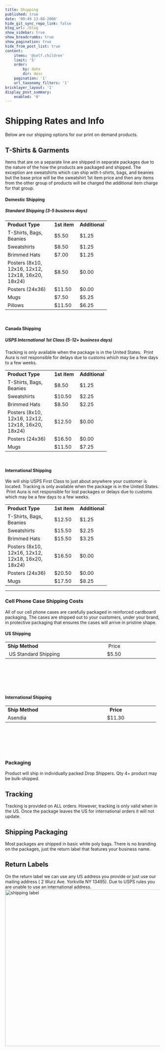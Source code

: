 ```yaml
---
title: Shipping
published: true
date: '09:49 13-08-2000'
hide_git_sync_repo_link: false
blog_url: /blog
show_sidebar: true
show_breadcrumbs: true
show_pagination: true
hide_from_post_list: true
content:
    items: '@self.children'
    limit: '5'
    order:
        by: date
        dir: desc
    pagination: '1'
    url_taxonomy_filters: '1'
bricklayer_layout: '1'
display_post_summary:
    enabled: '0'
---
```


<h1>Shipping Rates and Info</h1>
Below are our shipping options for our print on demand products.
<h2>T-Shirts &amp; Garments</h2>
Items that are on a separate line are shipped in separate packages due to the nature of the how the products are packaged and shipped. The exception are sweatshirts which can ship with t-shirts, bags, and beanies but the base price will be the sweatshirt 1st item price and then any items from the other group of products will be charged the additional item charge for that group.
<h4></h4>
<h4>Domestic Shipping</h4>
<h5>Standard Shipping (3-5 business days)</h5>
<table border="0" width="691" cellpadding="10">
<tbody>
<tr>
<td><strong>Product Type</strong></td>
<td><strong>1st item</strong></td>
<td><strong>Additional</strong></td>
</tr>
<tr>
<td width="136">T-Shirts, Bags, Beanies</td>
<td width="67">$5.50</td>
<td width="61">$1.25</td>
</tr>
<tr>
<td>Sweatshirts</td>
<td>$8.50</td>
<td>$1.25</td>
</tr>
<tr>
<td>Brimmed Hats</td>
<td>$7.00</td>
<td>$1.25</td>
</tr>
<tr>
<td>Posters (8x10, 12x16, 12x12, 12x18, 16x20, 18x24)</td>
<td>$8.50</td>
<td>$0.00</td>
</tr>
<tr>
<td>Posters (24x36)</td>
<td>$11.50</td>
<td>$0.00</td>
</tr>
<tr>
<td>Mugs</td>
<td>$7.50</td>
<td>$5.25</td>
</tr>
<tr>
<td>Pillows</td>
<td>$11.50</td>
<td>$6.25</td>
</tr>
</tbody>
</table>
&nbsp;
<h4>Canada Shipping</h4>
<h5>USPS International 1st Class (5-12+ business days)</h5>
Tracking is only available when the package is in the United States.  Print Aura is not responsible for delays due to customs which may be a few days to a few weeks.
<table border="0" width="691" cellpadding="10">
<tbody>
<tr>
<td><strong>Product Type</strong></td>
<td><strong>1st item</strong></td>
<td><strong>Additional</strong></td>
</tr>
<tr>
<td width="136">T-Shirts, Bags, Beanies</td>
<td width="67">$8.50</td>
<td width="61">$1.25</td>
</tr>
<tr>
<td>Sweatshirts</td>
<td>$10.50</td>
<td>$2.25</td>
</tr>
<tr>
<td>Brimmed Hats</td>
<td>$8.50</td>
<td>$2.25</td>
</tr>
<tr>
<td>Posters (8x10, 12x16, 12x12, 12x18, 16x20, 18x24)</td>
<td>$12.50</td>
<td>$0.00</td>
</tr>
<tr>
<td>Posters (24x36)</td>
<td>$16.50</td>
<td>$0.00</td>
</tr>
<tr>
<td>Mugs</td>
<td>$11.50</td>
<td>$7.25</td>
</tr>
</tbody>
</table>
&nbsp;
<h4></h4>
<h4>International Shipping</h4>
We will ship USPS First Class to just about anywhere your customer is located. Tracking is only available when the package is in the United States.  Print Aura is not responsible for lost packages or delays due to customs which may be a few days to a few weeks.
<table border="0" width="691" cellpadding="10">
<tbody>
<tr>
<td><strong>Product Type</strong></td>
<td><strong>1st item</strong></td>
<td><strong>Additional</strong></td>
</tr>
<tr>
<td width="136">T-Shirts, Bags, Beanies</td>
<td width="67">$12.50</td>
<td width="61">$1.25</td>
</tr>
<tr>
<td>Sweatshirts</td>
<td>$15.50</td>
<td>$2.25</td>
</tr>
<tr>
<td>Brimmed Hats</td>
<td>$15.50</td>
<td>$3.25</td>
</tr>
<tr>
<td>Posters (8x10, 12x16, 12x12, 12x18, 16x20, 18x24)</td>
<td>$16.50</td>
<td>$0.00</td>
</tr>
<tr>
<td>Posters (24x36)</td>
<td>$20.50</td>
<td>$0.00</td>
</tr>
<tr>
<td>Mugs</td>
<td>$17.50</td>
<td>$8.25</td>
</tr>
</tbody>
</table>

<hr />

<h3>Cell Phone Case Shipping Costs</h3>
All of our cell phone cases are carefully packaged in reinforced cardboard packaging. The cases are shipped out to your customers, under your brand, in protective packaging that ensures the cases will arrive in pristine shape.
<h4>US Shipping</h4>
<table style="height: 119px;" border="0" width="667" cellpadding="10">
<tbody>
<tr>
<td width="308"><strong>Ship Method</strong></td>
<td width="151"> Price</td>
</tr>
<tr>
<td> US Standard Shipping</td>
<td>$5.50</td>
</tr>
</tbody>
</table>
&nbsp;
<h4>International Shipping</h4>
<table style="height: 119px;" border="0" width="667" cellpadding="10">
<tbody>
<tr>
<td width="308"><strong>Ship Method</strong></td>
<td width="151">  <strong>Price</strong></td>
</tr>
<tr>
<td>Asendia</td>
<td>$11.30</td>
</tr>
</tbody>
</table>
&nbsp;
<h3>Packaging</h3>
Product will ship in individually packed Drop Shippers. Qty 4+ product may be bulk-shipped.
<h2>Tracking</h2>
Tracking is provided on ALL orders. However, tracking is only valid when in the US. Once the package leaves the US for international orders it will not update.
<h2>Shipping Packaging</h2>
Most packages are shipped in basic white poly bags. There is no branding on the packages, just the return label that features your business name.
<h2>Return Labels</h2>
On the return label we can use any US address you provide or just use our mailing address ( 2 Wurz Ave. Yorkville NY 13495). Due to USPS rules you are unable to use an international address.

<img class="alignnone size-full wp-image-2289474" src="https://printaura.com/wp-content/uploads/2013/02/shipping-label-copy.jpg" alt="shipping label" width="550" height="509" />